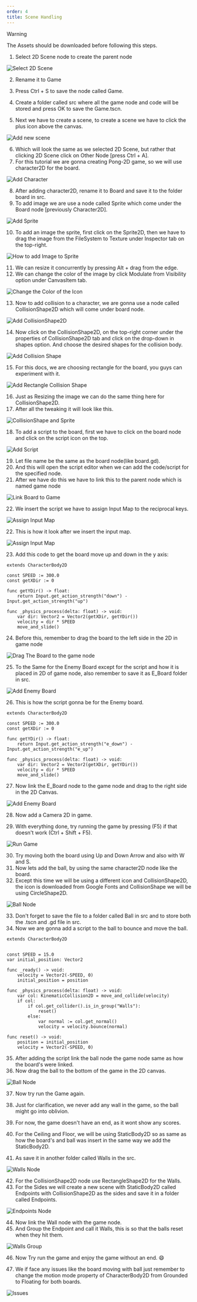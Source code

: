 ```yaml
---
order: 4
title: Scene Handling
---
```


> [!WARNING]  
> The Assets should be downloaded before following this steps.

<!-- use screenshots as much as possible -->

1. Select 2D Scene node to create the parent node

![Select 2D Scene](./assets/scene/1.png)

2. Rename it to Game
3. Press Ctrl + S to save the node called Game.

4. Create a folder called src where all the game node and code will be stored and press OK to save the Game.tscn.
5. Next we have to create a scene, to create a scene we have to click the plus icon above the canvas.

![Add new scene](./assets/scene/5.png)

6. Which will look the same as we selected 2D Scene, but rather that clicking 2D Scene click on Other Node [press Ctrl + A].
7. For this tutorial we are gonna creating Pong-2D game, so we will use character2D for the board.

![Add Character](./assets/scene/7.png)

8. After adding character2D, rename it to Board and save it to the folder board in src.
9. To add image we are use a node called Sprite which come under the Board node [previously Character2D].

![Add Sprite](./assets/scene/9.png)

10. To add an image the sprite, first click on the Sprite2D, then we have to drag the image from the FileSystem to Texture under Inspector tab on the top-right.

![How to add Image to Sprite](./assets/scene/10.png)

11. We can resize it concurrently by pressing Alt + drag from the edge.
12. We can change the color of the image by click Modulate from Visibility option under CanvasItem tab.

![Change the Color of the Icon](./assets/scene/12.png)

13. Now to add collision to a character, we are gonna use a node called CollisionShape2D which will come under board node.

![Add CollisionShape2D](./assets/scene/13.png)

14. Now click on the CollisionShape2D, on the top-right corner under the properties of CollisionShape2D tab and click on the drop-down in shapes option. And choose the desired shapes for the collision body.

![Add Collision Shape](./assets/scene/14.png)

15. For this docs, we are choosing rectangle for the board, you guys can experiment with it.

![Add Rectangle Collision Shape](./assets/scene/15.png)

16. Just as Resizing the image we can do the same thing here for CollisionShape2D.
17. After all the tweaking it will look like this.

![CollisionShape and Sprite](./assets/scene/17.png)

18. To add a script to the board, first we have to click on the board node and click on the script icon on the top.

![Add Script](./assets/scene/18.png)

19. Let file name be the same as the board node(like board.gd).
20. And this will open the script editor when we can add the code/script for the specified node.
21. After we have do this we have to link this to the parent node which is named game node

![Link Board to Game](./assets/scene/21.png)

22. We insert the script we have to assign Input Map to the reciprocal keys.

![Assign Input Map](./assets/scene/22.png)

22. This is how it look after we insert the input map.

![Assign Input Map](./assets/scene/22a.png)


23. Add this code to get the board move up and down in the y axis: 

```GDScript
extends CharacterBody2D

const SPEED := 300.0
const getXDir := 0

func getYDir() -> float:
	return Input.get_action_strength("down") - Input.get_action_strength("up")
	
func _physics_process(delta: float) -> void:
	var dir: Vector2 = Vector2(getXDir, getYDir())
	velocity = dir * SPEED
	move_and_slide()
```

24. Before this, remember to drag the board to the left side in the 2D in game node

![Drag The Board to the game node](./assets/scene/24.png)

25. To the Same for the Enemy Board except for the script and how it is placed in 2D of game node, also remember to save it as E_Board folder in src.

![Add Enemy Board](./assets/scene/25.png)

26. This is how the script gonna be for the Enemy board.

```GDScript
extends CharacterBody2D

const SPEED := 300.0
const getXDir := 0

func getYDir() -> float:
	return Input.get_action_strength("e_down") - Input.get_action_strength("e_up")
	
func _physics_process(delta: float) -> void:
	var dir: Vector2 = Vector2(getXDir, getYDir())
	velocity = dir * SPEED
	move_and_slide()
```

27. Now link the E_Board node to the game node and drag to the right side in the 2D Canvas.

![Add Enemy Board](./assets/scene/25.png)

28. Now add a Camera 2D in game.

29. With everything done, try running the game by pressing (F5) if that doesn't work (Ctrl + Shift + F5).

![Run Game](./assets/scene/29.png)

30. Try moving both the board using Up and Down Arrow and also with W and S.
31. Now lets add the ball, by using the same character2D node like the board.
32. Except this time we will be using a different icon and CollisionShape2D, the icon is downloaded from Google Fonts and CollisionShape we will be using CircleShape2D.

![Ball Node](./assets/scene/32.png)

33. Don't forget to save the file to a folder called Ball in src and to store both the .tscn and .gd file in src.
34. Now we are gonna add a script to the ball to bounce and move the ball.

```GDScript
extends CharacterBody2D


const SPEED = 15.0
var initial_position: Vector2

func _ready() -> void:
	velocity = Vector2(-SPEED, 0)
	initial_position = position

func _physics_process(delta: float) -> void:
	var col: KinematicCollision2D = move_and_collide(velocity)
	if col:
		if col.get_collider().is_in_group("Walls"):  
			reset()
		else:
			var normal := col.get_normal()
			velocity = velocity.bounce(normal)
	
func reset() -> void:
	position = initial_position
	velocity = Vector2(-SPEED, 0)

```

35. After adding the script link the ball node the game node same as how the board's were linked.
36. Now drag the ball to the bottom of the game in the 2D canvas.

![Ball Node](./assets/scene/36.png)

37. Now try run the Game again.
38. Just for clarification, we never add any wall in the game, so the ball might go into oblivion.
39. For now, the game doesn't have an end, as it wont show any scores.

40. For the  Ceiling and Floor, we will be using StaticBody2D so as same as how the board's and ball was insert in the same way we add the StaticBody2D.
41. As save it in another folder called Walls in the src.

![Walls Node](./assets/scene/41.png)

42. For the CollisionShape2D node use RectangleShape2D for the Walls.  
43. For the Sides we will create a new scene with StaticBody2D called Endpoints with CollisionShape2D as the sides and save it in a folder called Endpoints.

![Endpoints Node](./assets/scene/43.png)

44. Now link the Wall node with the game node.
45. And Group the Endpoint and call it Walls, this is so that the balls reset when they hit them.

![Walls Group](./assets/scene/45.png)

46. Now Try run the game and enjoy the game without an end. :smile:

47. We if face any issues like the board moving with ball just remember to change the motion mode property of CharacterBody2D from Grounded to Floating for both boards.

![Issues](./assets/scene/47.png)